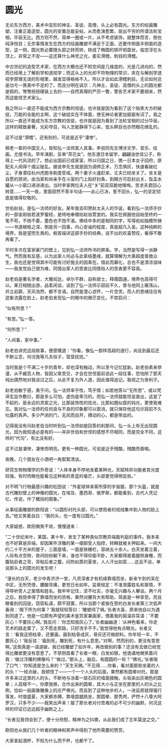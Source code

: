 # 圆光

无论东方西方，美术中显形的神主、圣徒、高僧，头上必有圆光。东方的绘画雕塑，注重正面造型，圆光的安置总能妥帖，从而愈演愈繁，层出不穷的所谓法轮宝相，华丽无比。西方则不然，简单一圈或一片，从不考虑装饰，就整体而言，倒也纯净悦目；无奈事情发生在西方的绘画雕塑不满足于正面，还要作侧面半侧面的造型，这一侧，圆光势必要随头部之转而转，转成了椭圆的铁环铜盘状，临空浮在头顶上，非常之不安——这还算什么神灵之光，委实滑稽，刺目的滑稽。

中古世纪的造型艺术家，在西方大概也还不知空间是几维度的，光是几进向的，然而已经用上了解剖学和透视学；而这头上的光却不符物理的常识，夹在与解剖学透视学原理无误的形相里，越发显得格格不入，所以才会如此滑稽刺目。无论如何总是功亏一篑美中不足的了。而且分明在讽示：凡神主、圣徒、高僧的头上的圆光都是假的，彆彆扭扭硬装上去的——自然真理的严厉一瞥，警告艺术家不要胡来，然而这能怪艺术家么。

我之所以一直还不能成为西方宗教的信徒，也许就是因为看到了这个贻笑大方的破绽。万能的全能的主啊，这个破绽实在不体面，使无神论者更加振振有词了。我之所以一直还不能成为东方宗教的信徒，也许就是因为看到了法轮宝相的过分华丽，这样的精致豪奢，光彩夺目，叫人怎能静得下心来，低头瞑目也亦然眼花缭乱的。

  
  

这不过是“滑稽”。还有别的，可说是近乎“凄惨”。

稍老一辈的中国文人，皆知弘一法师其人其事。李叔同先生博涉文学、音乐、绘画，尤擅书法。早年演剧，反串“茶花女”。他东渡日本留学，翩翩浊世佳公子，称得上一代风流的了。想必出国前已成家室，所以归国之日，携一日本女子回府，原配夫人闹得个烟尘陡乱。据说李先生就是因为调停乏术，万念俱灰，快速看破红尘，孑身潜往杭州虎跑寺剃度受戒。两个妻子火速赶来，丈夫已经坐关了。坐关是自愿的禁闭，由当家和尚亲手在斗室的门上贴好封条，到期方可启封出关，饭盂水罐从一小窗口递进递出。当时李家两位夫人在“关”前双双跪地嚎啕，苦求夫君回心转意……一天一夜，里面寂然不答半句话——此心已决，誓不回头，弘一的坚定彻底是值得钦敬的。

世伯赵翁，是弘一法师的好友。某年我去叩贺赵太夫人的华诞，看到弘一法师手抄的一部金刚般若波罗蜜经，是特地奉赠给赵翁萱堂的。我实在佩服他自始至终的一笔不苟，不扬不萎，墨色也不饱不渴。佛经中多的是相同的字，写得宛如独模所铸——书道根柢之深，倒是另一回事，内心安谧的程度，真是超凡入圣。这种纯粹的境界，我是望而生畏的。俯首端详这部手抄的经典，说不出的欢喜赞叹，看得不敢再看了。

平时多次在富家豪门的壁上，见到弘一法师所书的屏条。字，当然是写得一派静气。然而我有反感，以为出家人何必与此辈结墨缘，就算理解为大乘超度普救众生，我也还是觉得其中可能有讨好施主的因素在。借此而募化，总也不是清凉滋味——我发觉自己很为难，同情出家人的苦衷比同情俗人的苦衷更不容易。

赵老伯是著名学者，大雅闳达，卓尔不群，自称居士，释儒圆通，境界也高得可以。某日相随出游，品茗闲谈，谈到了弘一法师示寂前不久，曾与他同上雁荡山，并立岩巅，天风浩然，都不言语。自然是澄心滤怀，一片空灵。而人的思绪往往有迹象流露在脸上，赵老伯发现弘一的眼中的微茫变化，不禁启问：

“似有所思？”

“有思。”弘一答。

“何所思？”

“人间事，家中事。”

赵老伯讲完这段故事，便感慨道：“你看，像弘一那样高超的道行，尚且到最后还不断尘念，何况我等凡夫俗子，营营扰扰。”

当时我是个不满二十岁的青年，却也深有触动，所以至今记忆犹新。赵老伯素来恭谨，从不臧否人物，皆因父辈至交，才会在世侄面前说此一段往事，恐怕除了那天纯出偶然地对我谈过之后，从此不复为外人道，因此值得追记。我视之为舍利子。

赵老伯敏于感，勇于问。弘一法师率乎性，笃乎情；如若他答以“无所思”，或以梵谛玄旨作敷衍，那是多么可怕，虚伪是卑污的。而弘一法师就能坦呈直出，这是了不起的，是永远的灵犀之光，比那装饰性的炫光，比那如圈似盘的钝光，更使我难忘。我对弘一法师的任何良与不良的印象都可以取消，就只保存他这句示寂前不久吐露的真声。多少严闭的门，无风而自开，搏动的心，都是带血的。

记得我没有问赵老伯当时听到弘一法师如是回答的刹那间，弘一头上有无出现圆光，因为我知道必是有的——并非世伯和世侄的感想不尽相同，而是完全不同，这样的“代沟”，有比没有好。

  
  

这不过是凄惨，凄惨而明亮。更有一种圆光，可说是近乎残酷，残酷而昏暗。

夜晚，几个朋友在小酒吧一角絮絮清谈。

研究生物物理学的乔奇说：“人体本身不停地发着某种光，天赋特异功能者其光度较强，有时肉眼也能看见这种紫的青蓝的毫芒，头部更觉得明显些。”

对不明飞行物最感兴趣的松田说：“外星球体来客所穿的宇宙服，那个头盔，就是古代雕刻壁上的神像的圆光，在埃及、墨西哥、俄罗斯，都能看到，古代人凭记忆、传说，作了概括的图象。”

从事绘画雕塑的欧阳说：“以圆形衬托头部，可以使观者的视线集中到人物的脸上去。”他又笑着自白：“我的头，也一度有过圆光。”

大家疑惑，欧阳微笑不敛，慢慢道来：

“二十世纪末叶，某国，某十年，发生了某种类似宗教异端裁判庭的事件。我本来也不好算是异端，却因某件浮雕的某一细部受人指控，转瞬就被关押起来。一间大约二十平方米的屋子，三面是墙，一面是铁栅栏，容纳五十余人。白天坐着立着，人际有点空隙，夜间纷纷躺下来，谁也不得仰面平卧，大家都得直着腿侧身睡，而腹贴前者之背，背粘后者之腹，闷热如蒸的夏夜，人人汗出如浆……这且不谈，单说那头上的圆光的发生吧！

“漫长的白天，老少中青济济一堂，凡资深者才有机缘靠墙而坐，新来乍到的呆在中区，无所凭借，腰酸背痛，更觉日长如年。监章规定：不准泄露姓名和案情，不得导听旁人之案情和姓名。我牢牢记住，坚不吐实，亦毫无兴趣与人攀谈。两个月之后，我侥幸得了靠墙而坐的资格，果然对腰背大有帮助，简直是一种享受。而且眼看别的囚徒，窃窃私语，颇不寂寞，所以当那个紧挨在旁的白发长者第三次低声垂询：‘阁下所为何事？’我就轻轻答曰：‘雕塑闯了祸。’长者大喜，原来他自以为遇到同道了。他是一位颇有声望的美术鉴赏家兼画家，偎着我的肩温存耳语：‘不要灰心！不要灰心啊。’我反问：‘你怎知我灰心了。’长者幽幽道：‘从神色看来，你走艺术的路走累了，又不愿走邪路，只好洗手不干。’我觉得他有点眼光。长者又言：‘看我这把枯骨，还要画，画到枯骨成灰，骨灰还可做颜料。你年轻一半，不要灰心！’我反驳：‘画到死，雕到死，有什么意思。’‘对啊，然而别的，更没有意思啊。’这倒真是一语道破，我已经雕塑了如许年，再改做别的事？还没有去做已经觉得比雕塑更没有意思了。不禁侧首看了长者一眼，白发如银，他诡谲地微笑着问我：‘做过浮雕的佛像吗？’‘做过。’‘那头上，脑后，有圆圆的一轮？’‘佛光。’长者吸了口气：‘你知道是怎么来的？’‘天生天赐。’‘不见得……你看，看对面那些坐着的人的头！’一经点破，我顿悟了——一个一个人头的后面，果然都有圆晕衬托，那是许多来过这里的人的头，不断地与涂着一层石灰的墙面接触，头垢染出灰褐色的圆晕；人高矮不一，你摩我擦，合作出来的圆晕，其大小与正坐在那里的人的头之比例，恰如一般画像雕像上的庄严佛光。而且到了这种地步的人，一进监房就得强行落发，时值盛夏，大家都赤膊，靠墙盘腿跣坐，那圆晕、那秃颅，俨然十八尊大阿罗汉，只多不少——我笑出声来！服了那长者对付苦难的必不可少的幽默，何况这样的印证已远远超乎幽默之上。

“长者见我领会到了，便十分欣慰，精神为之抖擞，从此我们成了忘年莫逆之交。”

欧阳也从我们几个听者的眼神和笑声中得到了他所需要的赞赏。

大家拿起酒杯，不知为什么而干杯，也都干了。